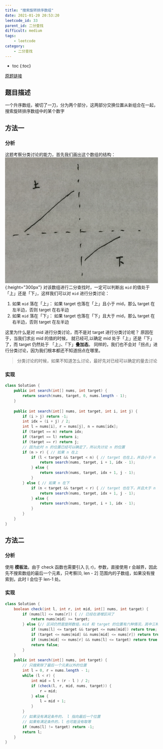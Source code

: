 ```yaml
---
title: "搜索旋转排序数组"
date: 2021-01-20 20:53:20
leetcode_id: 33
parent_id: 二分查找
difficult: medium
tags:
    - leetcode
category:
    - 二分查找
---
```


* toc
{:toc}

[原题链接](https://leetcode-cn.com/problems/search-in-rotated-sorted-array/)

## 题目描述
一个升序数组，被切了一刀，分为两个部分，这两部分交换位置从新组合在一起，搜索旋转排序数组中的某个数字

## 方法一

### 分析
这题考察分类讨论的能力，首先我们画出这个数组的结构：
![](/img/leetcode-30.png){:height="300px"}
对该数组进行二分查找时，一定可以判断出 `mid` 的值处于「上」还是「下」，这样我们可以对 `mid` 进行分类讨论：
1. 如果 `mid` 落在「上」：
    如果 target 也落在「上」且小于 mid，那么 target 在左半边，否则 target 在右半边
2. 如果 `mid` 落在「下」：
    如果 target 也落在「下」且大于 mid，那么 target 在右半边，否则 target 在左半边

这里为什么是对 mid 进行分类讨论，而不是对 target 进行分类讨论呢？ 原因在于，当我们求出 mid 的值的时候， 就已经可,以确定 mid 处于「上」还是「下」了，而 target 仍然处于 「上」、「下」**叠加态**。 同样的，我们也不会对「拐点」进行分类讨论，因为我们根本都还不知道拐点在哪里。
>分类讨论的时候，如果不知道怎么讨论，最好先对已经可以确定的量去讨论

### 实现
```java
class Solution {
    public int search(int[] nums, int target) {
        return search(nums, target, 0, nums.length - 1);
    }

    public int search(int[] nums, int target, int i, int j) {
        if (i > j) return -1;
        int idx = (i + j) / 2;
        int l = nums[i], r = nums[j], n = nums[idx];
        if (target == n) return idx;
        if (target == l) return i;
        if (target == r) return j;
        // 因为此时 n 的位置已经可以确定了，所以先讨论 n 的位置
        if (n > r) { // 如果 n 在上
            if (l < target && target < n) { // target 也在上，并且小于 n
                return search(nums, target, i + 1, idx - 1);
            } else {
                return search(nums, target, idx + 1, j - 1);
            }
        } else { // 如果 n 在下
            if (n < target && target < r) { // target 也在下，并且大于 n
                return search(nums, target, idx + 1, j - 1);
            } else {
                return search(nums, target, i + 1, idx - 1);
            }
        }
    }
}
```

## 方法二

### 分析
使用 **模板法**，由于 check 函数也需要引入 [l, r)，参数，直接使用 r 会越界，因此先不搜索数组的最后一个元素，只考察[0, len - 2] 范围内的子数组，如果没有搜索到，此时 l 会位于 len-1 处。

### 实现
```java
class Solution {
    boolean check(int l, int r, int mid, int[] nums, int target) {
        if (nums[l] <= nums[r]) { // 已经在递增区间了
            return nums[mid] >= target;
        } else {// 区间仍然是旋转数组，mid 和 target 的位置有六种情况，其中三种符合条件
            if (nums[l] <= target && target <= nums[mid]) return true;
            if (target <= nums[mid] && nums[mid] <= nums[r]) return true;
            if (nums[mid] <= nums[r] && nums[l] <= target) return true;
            return false;
        }
    }
    public int search(int[] nums, int target) {
        // 只搜索除了最后一个元素以外的位置
        int l = 0, r = nums.length - 1;
        while (l < r) {
            int mid = l + (r - l ) / 2;
            if (check(l, r, mid, nums, target)) {
                r = mid;
            } else {
                l = mid + 1;
            }
        }
        // 如果没有满足条件的， l 指向最后一个位置
        // 如果有满足条件的，l 也可能没有取等
        if (nums[l] != target) return -1;
        return l;
    }
}
```
